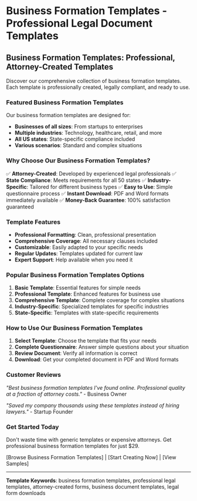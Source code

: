 # Business Formation Templates - Professional Legal Document Templates

## Business Formation Templates: Professional, Attorney-Created Templates

Discover our comprehensive collection of business formation templates. Each template is professionally created, legally compliant, and ready to use.

### Featured Business Formation Templates

Our business formation templates are designed for:
- **Businesses of all sizes**: From startups to enterprises
- **Multiple industries**: Technology, healthcare, retail, and more
- **All US states**: State-specific compliance included
- **Various scenarios**: Standard and complex situations

### Why Choose Our Business Formation Templates?

✅ **Attorney-Created**: Developed by experienced legal professionals
✅ **State Compliance**: Meets requirements for all 50 states
✅ **Industry-Specific**: Tailored for different business types
✅ **Easy to Use**: Simple questionnaire process
✅ **Instant Download**: PDF and Word formats immediately available
✅ **Money-Back Guarantee**: 100% satisfaction guaranteed

### Template Features

- **Professional Formatting**: Clean, professional presentation
- **Comprehensive Coverage**: All necessary clauses included
- **Customizable**: Easily adapted to your specific needs
- **Regular Updates**: Templates updated for current law
- **Expert Support**: Help available when you need it

### Popular Business Formation Templates Options

1. **Basic Template**: Essential features for simple needs
2. **Professional Template**: Enhanced features for business use
3. **Comprehensive Template**: Complete coverage for complex situations
4. **Industry-Specific**: Specialized templates for specific industries
5. **State-Specific**: Templates with state-specific requirements

### How to Use Our Business Formation Templates

1. **Select Template**: Choose the template that fits your needs
2. **Complete Questionnaire**: Answer simple questions about your situation
3. **Review Document**: Verify all information is correct
4. **Download**: Get your completed document in PDF and Word formats

### Customer Reviews

*"Best business formation templates I've found online. Professional quality at a fraction of attorney costs."* - Business Owner

*"Saved my company thousands using these templates instead of hiring lawyers."* - Startup Founder

### Get Started Today

Don't waste time with generic templates or expensive attorneys. Get professional business formation templates for just $29.

[Browse Business Formation Templates] | [Start Creating Now] | [View Samples]

---

**Template Keywords**: business formation templates, professional legal templates, attorney-created forms, business document templates, legal form downloads
